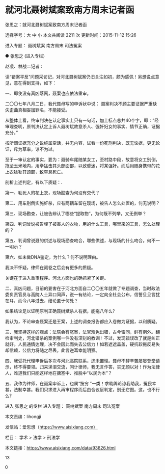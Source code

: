 # 就河北聂树斌案致南方周末记者函

张思之：就河北聂树斌案致南方周末记者函

选择字号：大 中 小   本文共阅读 2211 次 更新时间：2015-11-12 15:26

进入专题： 聂树斌案   南方周末   司法冤案  

● 张思之 (进入专栏)  

赵凌、林战二记者：

读“错案平反”问题采访记，对河北聂树斌案仍旧关注如初，颇为感佩！另想说点意见，意在得到支持，如下：

一、即使没有真凶落网，聂案也应依法重审。

二〇〇七年八月二日，我代聂母写的申诉状中说： 聂案判决不顾主要证据严重缺失歪曲真相妄加罪名，不能接受。

从整体上看，终审判决在认定事实上只有一句话，加上标点总共40个字，即：“经审理查明，原判决认定上诉人聂树斌故意杀人、强奸妇女的事实、情节正确，证据充分。”

按所谓证据充分之说纯属空话，并无内容，试看一份死刑判决，既无论据，更无论证，斥为草率，谅不为过。

至于一审认定的事实，要为：聂骑车尾随某女工，至村路中段，故意将女工别倒，拖至玉米地内，用拳猛击其头部面部，以致昏迷，将某强奸。而后用随身携带的花上衣猛勒其颈部，致窒息死亡。

剖析上述判定，有以下质疑：.

第一、勒死人的花上衣，现场勘查为何没有交代？

第二、用车别倒实施奸杀，应有两辆车留在现场，被告人怎么处置的，何无说明？

第三、现场勘查，让被告辨认了哪些“提取物”，为何既不列举，又无例举？

第四、判词曾说被告埋了被害人的衣物，用的什么工具，哪里来的工具，怎么处理的？

第五、判词曾说聂的供述与现场勘查吻合，哪些供述，与现场的什么吻合，何不一一明示？

第六、如未做DNA鉴定，为什么？何不说明理由。

我决不怀疑，律师在阅卷之后会有更多的质疑。

关键在于进入重审程序。河北方面也的确抓紧了关键。

二、真凶问题，目前的要害在于河北方面自二〇〇五年就做了专题调查，当时政法委负责官员与高院人士异口同声，说一有结论，一定向全社会公布，信誓旦旦言犹在耳，而今八年过去，结论匿于何处？

如果结论足以证明原判正确聂树斌杀人有据，能拖八年么?

我认为，不论审查聂案还是王案，上述的调查报告都应入卷做为证据，以利质疑。

三、我坚持这样的观点：法院会有冤案，法官难免出错，古今雷同，鲜有例外。翻检审判史，河北错杀的案例哪一件没有深刻的教训！不过，发现错误改了就是纠正就好。人民通情达理，决不会因此而失去公信力！如若遮遮盖盖，硬抗软拖反易失却信赖，公信力将随之尽丢。此言逆耳幸能明察。

四、我受托代理申诉后多次与河北高院联系，迄未置理。聂母不辞辛苦屡屡登堂请示，终不得要领。归来涕泪交流，问计律师，我无言作答，实无颜以对！作为法律人，难道我们只能这样地在搪塞中、推脱中“以民为本”？

五、我作为律师，在聂案申诉上，也属“技穷 ”一类！求助舆论谅我助我，冤民幸甚，法制幸甚。我们只求进入再审程序而后由合议庭判定，别无它图。这，也不行么?



进入 张思之 的专栏     进入专题： 聂树斌案   南方周末   司法冤案  

本文责编：lihongji

发信站：爱思想（https://www.aisixiang.com）

栏目： 学术 > 法学 > 刑法学

本文链接：https://www.aisixiang.com/data/93826.html

13

0